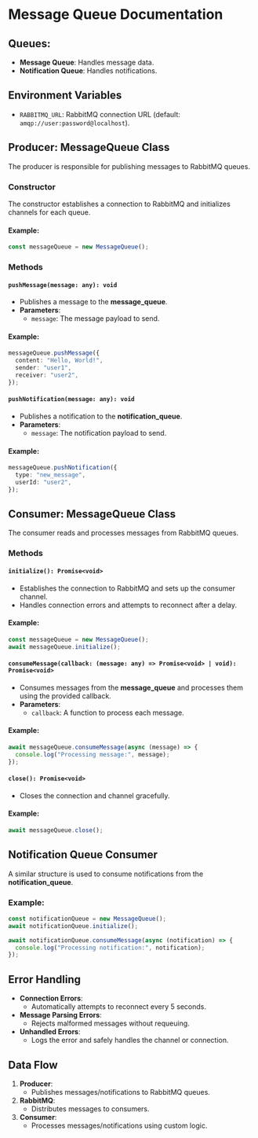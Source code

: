 # Message Queue Documentation

## Queues:
- **Message Queue**: Handles message data.
- **Notification Queue**: Handles notifications.


## Environment Variables
- `RABBITMQ_URL`: RabbitMQ connection URL (default: `amqp://user:password@localhost`).


## Producer: MessageQueue Class
The producer is responsible for publishing messages to RabbitMQ queues.

### Constructor
The constructor establishes a connection to RabbitMQ and initializes channels for each queue.

#### Example:
```typescript
const messageQueue = new MessageQueue();
```

### Methods
#### `pushMessage(message: any): void`
- Publishes a message to the **message_queue**.
- **Parameters**:
  - `message`: The message payload to send.

#### Example:
```typescript
messageQueue.pushMessage({
  content: "Hello, World!",
  sender: "user1",
  receiver: "user2",
});
```

#### `pushNotification(message: any): void`
- Publishes a notification to the **notification_queue**.
- **Parameters**:
  - `message`: The notification payload to send.

#### Example:
```typescript
messageQueue.pushNotification({
  type: "new_message",
  userId: "user2",
});
```

## Consumer: MessageQueue Class
The consumer reads and processes messages from RabbitMQ queues.

### Methods
#### `initialize(): Promise<void>`
- Establishes the connection to RabbitMQ and sets up the consumer channel.
- Handles connection errors and attempts to reconnect after a delay.

#### Example:
```typescript
const messageQueue = new MessageQueue();
await messageQueue.initialize();
```

#### `consumeMessage(callback: (message: any) => Promise<void> | void): Promise<void>`
- Consumes messages from the **message_queue** and processes them using the provided callback.
- **Parameters**:
  - `callback`: A function to process each message.

#### Example:
```typescript
await messageQueue.consumeMessage(async (message) => {
  console.log("Processing message:", message);
});
```

#### `close(): Promise<void>`
- Closes the connection and channel gracefully.

#### Example:
```typescript
await messageQueue.close();
```

## Notification Queue Consumer
A similar structure is used to consume notifications from the **notification_queue**.

### Example:
```typescript
const notificationQueue = new MessageQueue();
await notificationQueue.initialize();

await notificationQueue.consumeMessage(async (notification) => {
  console.log("Processing notification:", notification);
});
```

## Error Handling
- **Connection Errors**:
  - Automatically attempts to reconnect every 5 seconds.
- **Message Parsing Errors**:
  - Rejects malformed messages without requeuing.
- **Unhandled Errors**:
  - Logs the error and safely handles the channel or connection.

## Data Flow
1. **Producer**:
   - Publishes messages/notifications to RabbitMQ queues.
2. **RabbitMQ**:
   - Distributes messages to consumers.
3. **Consumer**:
   - Processes messages/notifications using custom logic.


